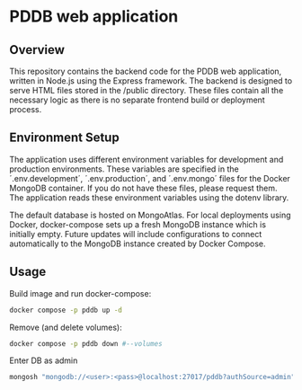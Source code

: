 # PDDB web application

## Overview
This repository contains the backend code for the PDDB web application, written in Node.js using the Express framework. The backend is designed to serve HTML files stored in the /public directory. These files contain all the necessary logic as there is no separate frontend build or deployment process.

## Environment Setup
The application uses different environment variables for development and production environments. These variables are specified in the ´.env.development´, ´.env.production´, and ´.env.mongo´ files for the Docker MongoDB container. If you do not have these files, please request them. The application reads these environment variables using the dotenv library.

The default database is hosted on MongoAtlas. For local deployments using Docker, docker-compose sets up a fresh MongoDB instance which is initially empty. Future updates will include configurations to connect automatically to the MongoDB instance created by Docker Compose.

## Usage
Build image and run docker-compose:
```bash
docker compose -p pddb up -d
```

Remove (and delete volumes):
```bash
docker compose -p pddb down #--volumes
```

Enter DB as admin
```bash
mongosh "mongodb://<user>:<pass>@localhost:27017/pddb?authSource=admin"
```

